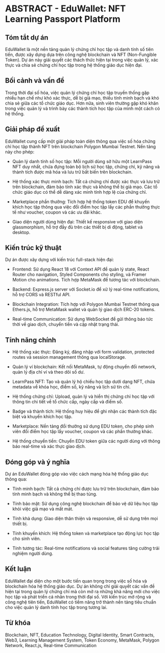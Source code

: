 # ABSTRACT - EduWallet: NFT Learning Passport Platform

## Tóm tắt dự án

EduWallet là một nền tảng quản lý chứng chỉ học tập và danh tính số tiên tiến, được xây dựng dựa trên công nghệ blockchain và NFT (Non-Fungible Token). Dự án này giải quyết các thách thức hiện tại trong việc quản lý, xác thực và chia sẻ chứng chỉ học tập trong hệ thống giáo dục hiện đại.

## Bối cảnh và vấn đề

Trong thời đại số hóa, việc quản lý chứng chỉ học tập truyền thống gặp nhiều hạn chế như khó xác thực, dễ bị giả mạo, thiếu tính minh bạch và khó chia sẻ giữa các tổ chức giáo dục. Hơn nữa, sinh viên thường gặp khó khăn trong việc quản lý và trình bày các thành tích học tập của mình một cách có hệ thống.

## Giải pháp đề xuất

EduWallet cung cấp một giải pháp toàn diện thông qua việc số hóa chứng chỉ học tập thành NFT trên blockchain Polygon Mumbai Testnet. Nền tảng này cho phép:

- Quản lý danh tính số học tập: Mỗi người dùng sở hữu một LearnPass NFT duy nhất, chứa đựng toàn bộ lịch sử học tập, chứng chỉ, kỹ năng và thành tích được mã hóa và lưu trữ bất biến trên blockchain.

- Hệ thống xác thực minh bạch: Tất cả chứng chỉ được xác thực và lưu trữ trên blockchain, đảm bảo tính xác thực và không thể bị giả mạo. Các tổ chức giáo dục có thể dễ dàng xác minh tính hợp lệ của chứng chỉ.

- Marketplace phần thưởng: Tích hợp hệ thống token EDU để khuyến khích học tập thông qua việc đổi điểm học tập lấy các phần thưởng thực tế như voucher, coupon và các ưu đãi khác.

- Giao diện người dùng hiện đại: Thiết kế responsive với giao diện glassmorphism, hỗ trợ đầy đủ trên các thiết bị di động, tablet và desktop.

## Kiến trúc kỹ thuật

Dự án được xây dựng với kiến trúc full-stack hiện đại:

- Frontend: Sử dụng React 18 với Context API để quản lý state, React Router cho navigation, Styled Components cho styling, và Framer Motion cho animations. Tích hợp MetaMask để tương tác với blockchain.

- Backend: Express.js server với Socket.io để xử lý real-time notifications, hỗ trợ CORS và RESTful API.

- Blockchain Integration: Tích hợp với Polygon Mumbai Testnet thông qua Ethers.js, hỗ trợ MetaMask wallet và quản lý giao dịch ERC-20 tokens.

- Real-time Communication: Sử dụng WebSocket để gửi thông báo tức thời về giao dịch, chuyển tiền và cập nhật trạng thái.

## Tính năng chính

- Hệ thống xác thực: Đăng ký, đăng nhập với form validation, protected routes và session management thông qua localStorage.

- Quản lý ví blockchain: Kết nối MetaMask, tự động chuyển đổi network, quản lý địa chỉ ví và theo dõi số dư.

- LearnPass NFT: Tạo và quản lý hộ chiếu học tập dưới dạng NFT, chứa metadata về khóa học, điểm số, kỹ năng và lịch sử tín chỉ.

- Hệ thống chứng chỉ: Upload, quản lý và hiển thị chứng chỉ học tập với thông tin chi tiết về tổ chức cấp, ngày cấp và điểm số.

- Badge và thành tích: Hệ thống huy hiệu để ghi nhận các thành tích đặc biệt và khuyến khích học tập.

- Marketplace: Nền tảng đổi thưởng sử dụng EDU token, cho phép sinh viên đổi điểm học tập lấy voucher, coupon và các phần thưởng khác.

- Hệ thống chuyển tiền: Chuyển EDU token giữa các người dùng với thông báo real-time và xác thực giao dịch.

## Đóng góp và ý nghĩa

Dự án EduWallet đóng góp vào việc cách mạng hóa hệ thống giáo dục thông qua:

- Tính minh bạch: Tất cả chứng chỉ được lưu trữ trên blockchain, đảm bảo tính minh bạch và không thể bị thao túng.

- Tính bảo mật: Sử dụng công nghệ blockchain để bảo vệ dữ liệu học tập khỏi việc giả mạo và mất mát.

- Tính khả dụng: Giao diện thân thiện và responsive, dễ sử dụng trên mọi thiết bị.

- Tính khuyến khích: Hệ thống token và marketplace tạo động lực học tập cho sinh viên.

- Tính tương tác: Real-time notifications và social features tăng cường trải nghiệm người dùng.

## Kết luận

EduWallet đại diện cho một bước tiến quan trọng trong việc số hóa và blockchain hóa hệ thống giáo dục. Dự án không chỉ giải quyết các vấn đề hiện tại trong quản lý chứng chỉ mà còn mở ra những khả năng mới cho việc học tập và phát triển cá nhân trong thời đại số. Với kiến trúc mở rộng và công nghệ tiên tiến, EduWallet có tiềm năng trở thành nền tảng tiêu chuẩn cho việc quản lý danh tính học tập trong tương lai.

## Từ khóa

Blockchain, NFT, Education Technology, Digital Identity, Smart Contracts, Web3, Learning Management System, Token Economy, MetaMask, Polygon Network, React.js, Real-time Communication
